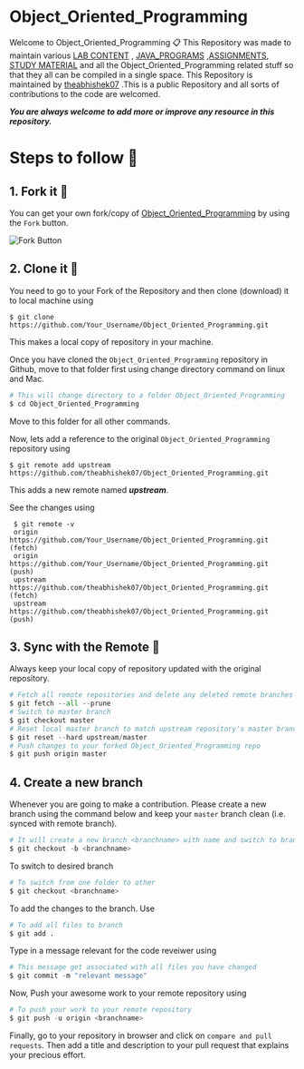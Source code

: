 # Object_Oriented_Programming
Welcome to Object_Oriented_Programming 📋 This Repository was made to maintain various [LAB CONTENT](https://github.com/theabhishek07/Object_Oriented_Programming/tree/master/LAB_WORK) , [JAVA_PROGRAMS](https://github.com/theabhishek07/Object_Oriented_Programming/tree/master/JAVA_Programs) ,[ASSIGNMENTS](https://github.com/theabhishek07/Object_Oriented_Programming/tree/master/Assignments), [STUDY MATERIAL](https://github.com/theabhishek07/Object_Oriented_Programming/tree/master/STUDY_MATERIAL) and all the Object_Oriented_Programming related stuff so that they all can be compiled in a single space. This Repository is maintained by [theabhishek07](https://github.com/theabhishek07) .This is a public Repository and all sorts of contributions to the code are welcomed.

**_You are always welcome to add more or improve any resource in this repository._**

# Steps to follow 📜

## 1. Fork it 🍴
You can get your own fork/copy of [Object_Oriented_Programming](https://github.com/theabhishek07/Object_Oriented_Programming) by using the `Fork` button.

![Fork Button](https://github-images.s3.amazonaws.com/help/bootcamp/Bootcamp-Fork.png)

## 2. Clone it 👥
You need to go to your Fork of the Repository and then clone (download) it to local machine using

`$ git clone https://github.com/Your_Username/Object_Oriented_Programming.git`

This makes a local copy of repository in your machine.

Once you have cloned the `Object_Oriented_Programming` repository in Github, move to that folder first using change directory command on linux and Mac.
```python
# This will change directory to a folder Object_Oriented_Programming                                                                   
$ cd Object_Oriented_Programming
```
Move to this folder for all other commands.

Now, lets add a reference to the original `Object_Oriented_Programming` repository using

`$ git remote add upstream https://github.com/theabhishek07/Object_Oriented_Programming.git` 

 This adds a new remote named **_upstream_**.

See the changes using
```pyhton
 $ git remote -v
 origin https://github.com/Your_Username/Object_Oriented_Programming.git (fetch)                                                      
 origin https://github.com/Your_Username/Object_Oriented_Programming.git (push)                                                        
 upstream https://github.com/theabhishek07/Object_Oriented_Programming.git (fetch)                                                     
 upstream https://github.com/theabhishek07/Object_Oriented_Programming.git (push)
 ```

## 3. Sync with the Remote 🔄
Always keep your local copy of repository updated with the original repository.
```python
# Fetch all remote repositories and delete any deleted remote branches
$ git fetch --all --prune
# Switch to master branch
$ git checkout master
# Reset local master branch to match upstream repository's master branch
$ git reset --hard upstream/master
# Push changes to your forked Object_Oriented_Programming repo
$ git push origin master
```

## 4. Create a new branch
Whenever you are going to make a contribution. Please create a new branch using the command below and keep your `master` branch clean (i.e. synced with remote branch).
```python
# It will create a new branch <branchname> with name and switch to branch <branchname>
$ git checkout -b <branchname>
```
 
 To switch to desired branch
```python
# To switch from one folder to other
$ git checkout <branchname>
```

To add the changes to the branch. Use
```python
# To add all files to branch
$ git add .
```
Type in a message relevant for the code reveiwer using 
```python
# This message get associated with all files you have changed
$ git commit -m "relevant message"
```

Now, Push your awesome work to your remote repository using
```python
# To push your work to your remote repository
$ git push -u origin <branchname>
```

Finally, go to your repository in browser and click on `compare and pull requests`. Then add a title and description to your pull request that explains your precious effort.
